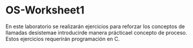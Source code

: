 # OS-Worksheet1
En  este  laboratorio  se  realizarán  ejercicios  para  reforzar  los  conceptos  de  llamadas  desistemae introducirde manera prácticael concepto de proceso. Estos ejercicios requerirán programación en C. 
